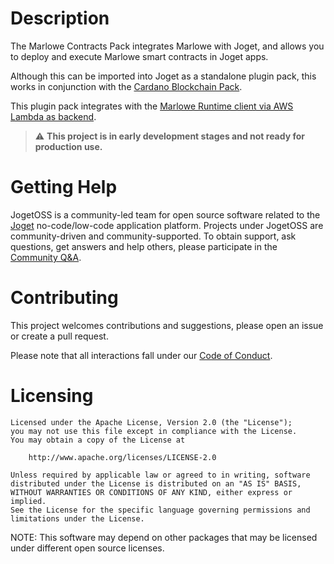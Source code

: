 # Description

The Marlowe Contracts Pack integrates Marlowe with Joget, and allows you to deploy and execute Marlowe smart contracts in Joget apps.

Although this can be imported into Joget as a standalone plugin pack, this works in conjunction with the [Cardano Blockchain Pack](https://github.com/jogetoss/cardano-blockchain-pack).

This plugin pack integrates with the [Marlowe Runtime client via AWS Lambda as backend](https://github.com/input-output-hk/marlowe-lambda).

> :warning: **This project is in early development stages and not ready for production use.**

# Getting Help

JogetOSS is a community-led team for open source software related to the [Joget](https://www.joget.org) no-code/low-code application platform.
Projects under JogetOSS are community-driven and community-supported.
To obtain support, ask questions, get answers and help others, please participate in the [Community Q&A](https://answers.joget.org/).

# Contributing

This project welcomes contributions and suggestions, please open an issue or create a pull request.

Please note that all interactions fall under our [Code of Conduct](https://github.com/jogetoss/repo-template/blob/main/CODE_OF_CONDUCT.md).

# Licensing

    Licensed under the Apache License, Version 2.0 (the "License");
    you may not use this file except in compliance with the License.
    You may obtain a copy of the License at

        http://www.apache.org/licenses/LICENSE-2.0

    Unless required by applicable law or agreed to in writing, software
    distributed under the License is distributed on an "AS IS" BASIS,
    WITHOUT WARRANTIES OR CONDITIONS OF ANY KIND, either express or implied.
    See the License for the specific language governing permissions and
    limitations under the License.

NOTE: This software may depend on other packages that may be licensed under different open source licenses.

